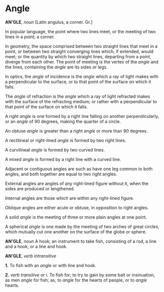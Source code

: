 # Angle

**AN'GLE**, _noun_ \[Latin angulus, a corner. Gr.\]

In popular language, the point where two lines meet, or the meeting of two lines in a point; a corner.

In geometry, the space comprised between two straight lines that meet in a point, or between two straight converging lines which, if extended, would meet; or the quantity by which two straight lines, departing from a point, diverge from each other. The point of meeting is the vertex of the _angle_ and the lines, containing the _angle_ are its sides or legs.

In optics, the _angle_ of incidence is the _angle_ which a ray of light makes with a perpendicular to the surface, or to that point of the surface on which it falls.

The _angle_ of refraction is the _angle_ which a ray of light refracted makes with the surface of the refracting medium; or rather with a perpendicular to that point of the surface on which it falls.

A right _angle_ is one formed by a right line falling on another perpendicularly, or an _angle_ of 90 degrees, making the quarter of a circle.

An obtuse _angle_ is greater than a right _angle_ or more than 90 degrees.

A rectilineal or right-lined _angle_ is formed by two right lines.

A curvilineal _angle_ is formed by two curved lines.

A mixed _angle_ is formed by a right line with a curved line.

Adjacent or contiguous angles are such as have one leg common to both angles, and both together are equal to two right angles.

External angles are angles of any right-lined figure without it, when the sides are produced or lengthened.

Internal angles are those which are within any right-lined figure.

Oblique angles are either acute or obtuse, in opposition to right angles.

A solid _angle_ is the meeting of three or more plain angles at one point.

A spherical _angle_ is one made by the meeting of two arches of great circles, which mutually cut one another on the surface of the globe or sphere.

**AN'GLE**, _noun_ A hook; an instrument to take fish, consisting of a rod, a line and a hook, or a line and hook.

**AN'GLE**, _verb intransitive_

**1.** To fish with an _angle_ or with line and hook.

**2.** _verb transitive_ or i. To fish for; to try to gain by some bait or insinuation, as men _angle_ for fish; as, to _angle_ for the hearts of people, or to _angle_ hearts.